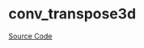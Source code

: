 



# conv_transpose3d
  
[Source Code](https://github.com/endia-ai/Endia/tree/main/endia/functional/spacial_ops/conv_transpose3d.mojo)  
  
